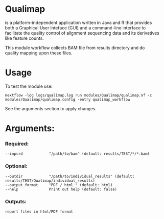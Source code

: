 # Qualimap

is a platform-independent application written in Java and R that provides both a Graphical User Inteface (GUI) and a command-line interface to facilitate the quality control of alignment sequencing data and its derivatives like feature counts.

This module workflow collects BAM file from results directory and do quality mapping upon these files.
# Usage
To test the module use:
```
nextflow -log logs/qualimap.log run modules/Qualimap/qualimap.nf -c modules/Qualimap/qualimap.config -entry qualimap_workflow 
```
See the arguments section to apply changes.
# Arguments:
### Required: 
    --inpcrd            "/path/to/bam" (default: results/TEST/*/*.bam)
### Optional: 
    --outdir            "/path/to/individual_results" (default: results/TEST/Qualimap/individual_results)
    --output_format     "PDF / html " (default: html)
    --help              Print out help (default: false)

### Outputs:
    report files in html/PDF format
